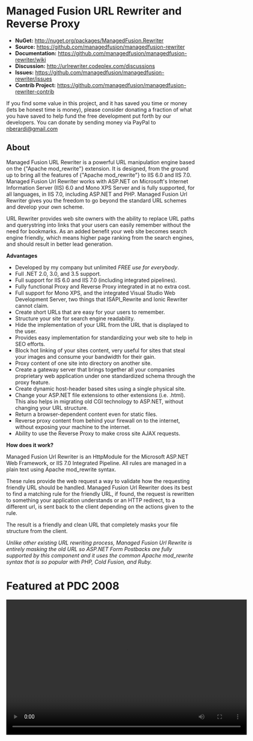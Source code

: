 Managed Fusion URL Rewriter and Reverse Proxy
================================

* **NuGet:** http://nuget.org/packages/ManagedFusion.Rewriter
* **Source:** https://github.com/managedfusion/managedfusion-rewriter
* **Documentation:** https://github.com/managedfusion/managedfusion-rewriter/wiki
* **Discussion:** http://urlrewriter.codeplex.com/discussions
* **Issues:** https://github.com/managedfusion/managedfusion-rewriter/issues
* **Contrib Project:** https://github.com/managedfusion/managedfusion-rewriter-contrib

If you find some value in this project, and it has saved you time or money (lets be honest time is money), please consider donating a fraction of what you have saved to help fund the free development put forth by our developers. You can donate by sending money via PayPal to nberardi@gmail.com

About
---------------------------------

Managed Fusion URL Rewriter is a powerful URL manipulation engine based on the {"Apache mod_rewrite"} extension.  It is designed, from the ground up to bring all the features of {"Apache mod_rewrite"} to IIS 6.0 and IIS 7.0.  Managed Fusion Url Rewriter works with ASP.NET on Microsoft's Internet Information Server (IIS) 6.0 and Mono XPS Server and is fully supported, for all languages, in IIS 7.0, including ASP.NET and PHP.  Managed Fusion Url Rewriter gives you the freedom to go beyond the standard URL schemes and develop your own scheme.

URL Rewriter provides web site owners with the ability to replace URL paths and querystring into links that your users can easily remember without the need for bookmarks. As an added benefit your web site becomes search engine friendly, which means higher page ranking from the search engines, and should result in better lead generation.

**Advantages**

* Developed by my company but unlimited *FREE use for everybody*.
* Full .NET 2.0, 3.0, and 3.5 support.
* Full support for IIS 6.0 and IIS 7.0 (including integrated pipelines).
* Fully functional Proxy and Reverse Proxy integrated in at no extra cost.
* Full support for Mono XPS, and the integrated Visual Studio Web Development Server, two things that ISAPI_Rewrite and Ionic Rewriter cannot claim.
* Create short URLs that are easy for your users to remember.
* Structure your site for search engine readability.
* Hide the implementation of your URL from the URL that is displayed to the user.
* Provides easy implementation for standardizing your web site to help in SEO efforts.
* Block hot linking of your sites content, very useful for sites that steal your images and consume your bandwidth for their gain.
* Proxy content of one site into directory on another site.
* Create a gateway server that brings together all your companies proprietary web application under one standardized schema through the proxy feature.
* Create dynamic host-header based sites using a single physical site.
* Change your ASP.NET file extensions to other extensions (i.e. .html). This also helps in migrating old CGI technology to ASP.NET, without changing your URL structure.
* Return a browser-dependent content even for static files.
* Reverse proxy content from behind your firewall on to the internet, without exposing your machine to the internet.
* Ability to use the Reverse Proxy to make cross site AJAX requests.

**How does it work?**

Managed Fusion Url Rewriter is an HttpModule for the Microsoft ASP.NET Web Framework, or IIS 7.0 Integrated Pipeline. All rules are managed in a plain text using Apache mod_rewrite syntax. 

These rules provide the web request a way to validate how the requesting friendly URL should be handled. Managed Fusion Url Rewriter does its best to find a matching rule for the friendly URL, if found, the request is rewritten to something your application understands or an HTTP redirect, to a different url, is sent back to the client depending on the actions given to the rule.

The result is a friendly and clean URL that completely masks your file structure from the client.

*Unlike other existing URL rewriting process, Managed Fusion Url Rewrite is entirely masking the old URL so ASP.NET Form Postbacks are fully supported by this component and it uses the common Apache mod_rewrite syntax that is so popular with PHP, Cold Fusion, and Ruby.*

Featured at PDC 2008
====================================

<video width="640"  height="360" src="https://www.youtube.com/embed/38Bt_0ufH1E" controls autobuffer>

****************************************************************************

Setup
================================

1. Requirements
2. Getting Started
3. Available Rules
4. Enabling wildcards in IIS 6
5. Support

Requirements
---------------------------------------

1. This has been tested under Windows 2003 and Windows 2008, all others are untested.
2. .NET 3.5 or Mono 2.8 or greater must be installed on the machine.

Getting Started
----------------------------------------------

1. To get started with Managed Fusion Url Rewriter you need to integrate the following configuration settings in to your web.config file.

**Create web.config**

    <!-- Integrate the following in to the <configuration> tag -->
    <configSections>
        <section name="managedFusion.rewriter" type="ManagedFusion.Rewriter.Configuration.ManagedFusionRewriterSectionGroup"/>
    </configSections>
    <managedFusion.rewriter xmlns="http://managedfusion.com/xsd/managedFusion/rewriter">
        <!--
            This is just a minimal sample configuration file that shows how to declare
            the configuration sections.
            
            Because an XML Schema Definition (XSD) is generated for each configuration
            section, it should be trivial to edit these files because you have
            IntelliSense on the XML definition.
        -->
    </managedFusion.rewriter>
	
**For IIS 6:**
	
    <!-- Integrate the following in to the <system.web>/<httpModules> tag -->
    <system.web>
        <httpModules>
            <add name="RewriterModule" type="ManagedFusion.Rewriter.RewriterModule, ManagedFusion.Rewriter"/>
        </httpModules>
    </system.web>
	
**For IIS 7:**
	
    <!-- Integrate the following in to the <system.webServer> tag -->
    <system.webServer>
        <modules runAllManagedModulesForAllRequests="true">
            <add name="RewriterModule" type="ManagedFusion.Rewriter.RewriterModule, ManagedFusion.Rewriter"/>
        </modules>
    </system.webServer>
	
2. And add the following files to the /bin directory in your web application.

   * ManagedFusion.Rewriter.dll
  
3. And create a rules file named 'ManagedFusion.Rewriter.txt' (which is just a plain text file that can be done with Notepad)  To get the file started add the following as a test or see some of the sample applications:

    RewriteEngine On
    RewriteRule ^/(.*)      http://google.com [R=302]

*If you are converting your Apache rules over from .htaccess then you just need to copy everything between the <IfModule mod_rewrite.c> ... </IfModule> tags in your .htaccess file.*
   
4. If you are using IIS 6 please make sure you read the instructions in Part 3.  This step is very important, and if you are using IIS 6 and you forget to do it, nothing will work.

Available Rules
--------------------------------------

All the following rules defined at http://httpd.apache.org/docs/2.0/mod/mod_rewrite.html are supported.

1. RewriteBase
2. RewriteCond
3. RewriteEngine
4. RewriteRule
5. RewriteLog
6. RewriteLogLevel

Enabling wildcards in IIS 6
-----------------------------------

If you are using IIS 6 then you will want to enable wildcards to gain the full functionality of the 
Managed Fusion Url Rewriter, you can do so by adding a new application mapping to your websites IIS settings.  
You should note that if you use the server built in to Visual Studio or you use IIS 7 you do not need to follow 
these directions.

** This solution works only if your website is using ASP.NET server pages and not mixing with other dynamic server pages such as ASP and PHP.

The following instructions apply for IIS 6.

1. Open IIS and right-click on the website and select 'properties'.
2. Click the 'Configuration' button under Application Settings section
3. Click the 'Insert...' button to create a new wildcard mapping
4. Set the executable textbox to aspnet_isapi.dll file location.
	for .net 2.0, 3.0, 3.5: C:\Windows\Microsoft.NET\Framework\v2.0.50727\aspnet_isapi.dll
5. Make sure the checkbox 'Verify that file exists' is not checked.
6. Press 'OK' to confirm and close all the windows. 

Support
--------------------------------------

If you have any questions or comments please go to the *Discussions* link listed above, but before you do so please make sure to create a log of what is going on with your rules you can do that by adding the following right below the RewriteEngine statement:

    RewriteLog "log.txt"
    RewriteLogLevel 9

After you do this a **log.txt** file will be produced in the root of your web application that will log any request the rewriter services.